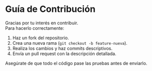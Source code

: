 # Guía de Contribución

Gracias por tu interés en contribuir.  
Para hacerlo correctamente:

1. Haz un fork del repositorio.
2. Crea una nueva rama (`git checkout -b feature-nueva`).
3. Realiza los cambios y haz commits descriptivos.
4. Envía un pull request con la descripción detallada.

Asegúrate de que todo el código pase las pruebas antes de enviarlo.
